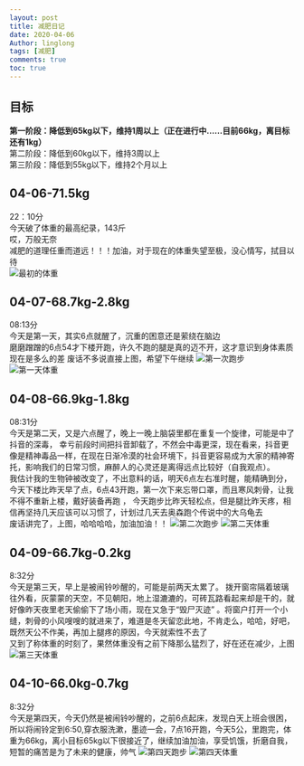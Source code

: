 ```yaml
---
layout: post
title: 减肥日记
date: 2020-04-06
Author: linglong
tags: [减肥]
comments: true
toc: true
---
```


## 目标
**第一阶段：降低到65kg以下，维持1周以上（正在进行中……目前66kg，离目标还有1kg）**  
第二阶段：降低到60kg以下，维持3周以上   
第三阶段：降低到55kg以下，维持2个月以上
## 04-06-71.5kg 
22：10分     
今天破了体重的最高纪录，143斤  
哎，万般无奈  
减肥的道理任重而道远！！！加油，对于现在的体重失望至极，没心情写，拭目以待  
![最初的体重](https://raw.githubusercontent.com/oplogs/oplogs.github.io/master/images/weight/2020-04-06-22-weight.png)

## 04-07-68.7kg-2.8kg
08:13分  
今天是第一天，其实6点就醒了，沉重的困意还是萦绕在脑边  
 磨磨蹭蹭的6点54才下楼开跑，许久不跑的腿是真的迈不开，这才意识到身体素质现在是多么的差
 废话不多说直接上图，希望下午继续
 ![第一次跑步](https://raw.githubusercontent.com/oplogs/oplogs.github.io/master/images/weight/2020-04-07-08-run.png)
 ![第一天体重](https://raw.githubusercontent.com/oplogs/oplogs.github.io/master/images/weight/2020-04-07-08-weight.png)
 
## 04-08-66.9kg-1.8kg
08:31分  
今天是第二天，又是六点醒了，晚上一晚上脑袋里都在重复一个旋律，可能是中了抖音的深毒，
幸亏前段时间把抖音卸载了，不然会中毒更深，现在看来，抖音更像是精神毒品一样，在现在日渐冷漠的社会环境下，抖音更容易成为大家的精神寄托，影响我们的日常习惯，麻醉人的心灵还是离得远点比较好（自我观点）。    
我估计我的生物钟被改变了，不出意料的话，明天6点左右准时醒，能精确到分，今天下楼比昨天早了点，6点43开跑，第一次下来忘带口罩，而且寒风刺骨，让我不得不重新上楼，戴好装备再跑 ， 今天跑步比昨天轻松点，但是腿比昨天疼，相信再坚持几天应该可以习惯了，计划过几天去奥森跑个传说中的大乌龟去  
废话讲完了，上图，哈哈哈哈，加油加油！！
 ![第二次跑步](https://raw.githubusercontent.com/oplogs/oplogs.github.io/master/images/weight/2020-04-08-08-run.png)
 ![第二天体重](https://raw.githubusercontent.com/oplogs/oplogs.github.io/master/images/weight/2020-04-08-08-weight.png)
 
##  04-09-66.7kg-0.2kg
8:32分  
今天是第三天，早上是被闹铃吵醒的，可能是前两天太累了。
拨开窗帘隔着玻璃往外看，灰蒙蒙的天空，不见朝阳，地上湿漉漉的，可砖瓦路看起来却是干的，就好像昨天夜里老天偷偷下了场小雨，现在又急于“毁尸灭迹” 。将窗户打开一个小缝，刺骨的小风嗖嗖的就进来了，难道是冬天留恋此地，不肯走么，哈哈，好吧，既然天公不作美，再加上腿疼的原因，今天就索性不去了  
又到了称体重的时刻了，果然体重没有之前下降那么猛烈了，好在还在减少，上图
 ![第三天体重](https://raw.githubusercontent.com/oplogs/oplogs.github.io/master/images/weight/2020-04-09-08-weight.png)
 
## 04-10-66.0kg-0.7kg
8:32分  
今天是第四天，今天仍然是被闹铃吵醒的，之前6点起床，发现白天上班会很困，所以将闹铃定到6:50,穿衣服洗漱，墨迹一会，7点16开跑，今天5公，里跑完，体重为66kg，离小目标65kg以下很接近了，继续加油加油，享受饥饿，折磨自我，短暂的痛苦是为了未来的健康，帅气
 ![第四天跑步](https://raw.githubusercontent.com/oplogs/oplogs.github.io/master/images/weight/2020-04-10-08-run.png)
![第四天体重](https://raw.githubusercontent.com/oplogs/oplogs.github.io/master/images/weight/2020-04-10-08-weight.png)
